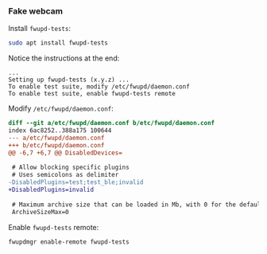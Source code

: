 ### Fake webcam

Install `fwupd-tests`:
```sh
sudo apt install fwupd-tests
```
Notice the instructions at the end:
```
...
Setting up fwupd-tests (x.y.z) ...
To enable test suite, modify /etc/fwupd/daemon.conf
To enable test suite, enable fwupd-tests remote
```

Modify `/etc/fwupd/daemon.conf`:
```diff
diff --git a/etc/fwupd/daemon.conf b/etc/fwupd/daemon.conf
index 6ac8252..388a175 100644
--- a/etc/fwupd/daemon.conf
+++ b/etc/fwupd/daemon.conf
@@ -6,7 +6,7 @@ DisabledDevices=
 
 # Allow blocking specific plugins
 # Uses semicolons as delimiter
-DisabledPlugins=test;test_ble;invalid
+DisabledPlugins=invalid
 
 # Maximum archive size that can be loaded in Mb, with 0 for the default
 ArchiveSizeMax=0
```

Enable `fwupd-tests` remote:
```sh
fwupdmgr enable-remote fwupd-tests
```
